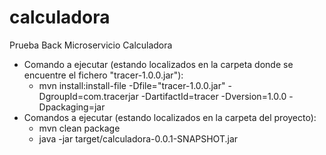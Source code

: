 # calculadora
Prueba Back Microservicio Calculadora
- Comando a ejecutar (estando localizados en la carpeta donde se encuentre el fichero "tracer-1.0.0.jar"):
  - mvn install:install-file -Dfile="tracer-1.0.0.jar" -DgroupId=com.tracerjar -DartifactId=tracer -Dversion=1.0.0 -Dpackaging=jar
- Comandos a ejecutar (estando localizados en la carpeta del proyecto):
  - mvn clean package
  - java -jar target/calculadora-0.0.1-SNAPSHOT.jar

